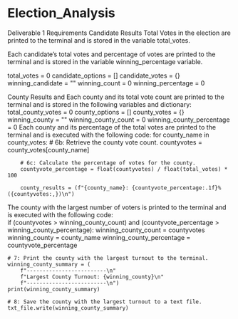 # Election_Analysis
Deliverable 1 Requirements
Candidate Results
Total Votes in the election are printed to the terminal and is stored in the variable total_votes. 

Each candidate’s total votes and percentage of votes are printed to the terminal and is stored in the variable winning_percentage variable. 

total_votes = 0
candidate_options = []
candidate_votes = {}
winning_candidate = ""
winning_count = 0
winning_percentage = 0

County Results and 
Each county and its total vote count are printed to the terminal and is stored in the following variables and dictionary:
total_county_votes = 0
county_options = []
county_votes = {}
winning_county = ""
winning_county_count = 0
winning_county_percentage = 0
Each county and its percentage of the total votes are printed to the terminal and is executed with the following code:
for county_name in county_votes:
        # 6b: Retrieve the county vote count.
        countyvotes = county_votes[county_name]
        
        # 6c: Calculate the percentage of votes for the county.
        countyvote_percentage = float(countyvotes) / float(total_votes) * 100

        county_results = (f"{county_name}: {countyvote_percentage:.1f}% ({countyvotes:,})\n")
The county with the largest number of voters is printed to the terminal and is executed with the following code:      
if (countyvotes > winning_county_count) and (countyvote_percentage > winning_county_percentage):
            winning_county_count = countyvotes
            winning_county = county_name
            winning_county_percentage = countyvote_percentage

    # 7: Print the county with the largest turnout to the terminal.
    winning_county_summary = (
        f"-------------------------\n"
        f"Largest County Turnout: {winning_county}\n"
        f"-------------------------\n")
    print(winning_county_summary)

    # 8: Save the county with the largest turnout to a text file.
    txt_file.write(winning_county_summary)
